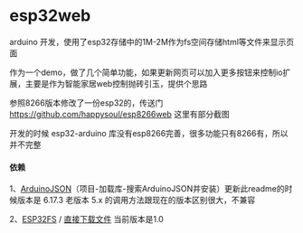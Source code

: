 # esp32web

arduino 开发，使用了esp32存储中的1M-2M作为fs空间存储html等文件来显示页面

作为一个demo，做了几个简单功能，如果更新网页可以加入更多按钮来控制io扩展，主要是作为智能家居web控制抛砖引玉，提供个思路

参照8266版本修改了一份esp32的，传送门 https://github.com/happysoul/esp8266web 这里有部分截图

开发的时候 esp32-arduino 库没有esp8266完善，很多功能只有8266有，所以并不完整

#### 依赖
1、[ArduinoJSON](https://github.com/bblanchon/ArduinoJson)（项目-加载库-搜索ArduinoJSON并安装）更新此readme的时候版本是 6.17.3 老版本 5.x 的调用方法跟现在的版本区别很大，不兼容

2、[ESP32FS](https://github.com/me-no-dev/arduino-esp32fs-plugin) / [直接下载文件](https://github.com/me-no-dev/arduino-esp32fs-plugin/releases/download/1.0/ESP32FS-1.0.zip) 当前版本是1.0

